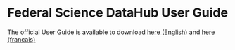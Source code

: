 # Federal Science DataHub User Guide

The official User Guide is available to download [here (English)](https://github.com/ssc-sp/datahub-docs/raw/main/UserGuide/Federal%20Science%20Data%20Hub%20User%20Guide.pdf) and [here (francais)](https://github.com/ssc-sp/datahub-docs/raw/main/fr/UserGuide/DataHub%20scientifiques%20f%C3%A9d%C3%A9ral%20guide%20de%20l%E2%80%99utilisateur.pdf) 
